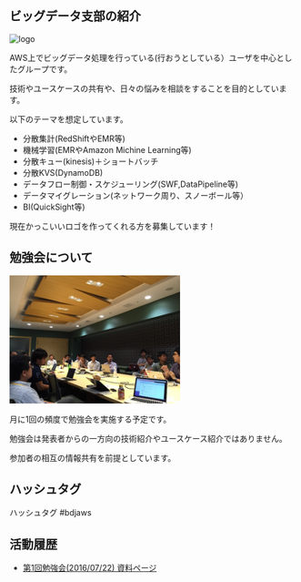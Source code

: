 ## ビッグデータ支部の紹介

![logo](https://raw.githubusercontent.com/bdjaws/workshop/master/logo.png)

AWS上でビッグデータ処理を行っている(行おうとしている）ユーザを中心としたグループです。

技術やユースケースの共有や、日々の悩みを相談をすることを目的としています。

以下のテーマを想定しています。

* 分散集計(RedShiftやEMR等)
* 機械学習(EMRやAmazon Michine Learning等)
* 分散キュー(kinesis)＋ショートバッチ
* 分散KVS(DynamoDB)
* データフロー制御・スケジューリング(SWF,DataPipeline等)
* データマイグレーション(ネットワーク周り、スノーボール等）
* BI(QuickSight等)

現在かっこいいロゴを作ってくれる方を募集しています！

## 勉強会について

<img src="20160722/IMG_0285.JPG" width="300">

月に1回の頻度で勉強会を実施する予定です。

勉強会は発表者からの一方向の技術紹介やユースケース紹介ではありません。

参加者の相互の情報共有を前提としています。

## ハッシュタグ

ハッシュタグ #bdjaws

## 活動履歴

- [第1回勉強会(2016/07/22) 資料ページ](https://github.com/bdjaws/workshop/tree/master/20160722)
